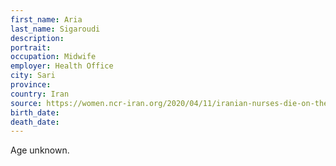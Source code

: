 ```yaml
---
first_name: Aria
last_name: Sigaroudi
description: 
portrait: 
occupation: Midwife
employer: Health Office
city: Sari
province: 
country: Iran
source: https://women.ncr-iran.org/2020/04/11/iranian-nurses-die-on-the-frontlines-in-the-fight-against-the-coronavirus/
birth_date: 
death_date: 
---
```


Age unknown.
